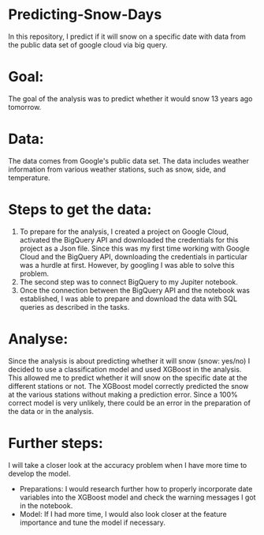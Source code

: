 # Predicting-Snow-Days
In this repository, I predict if it will snow on a specific date with data from the public data set of google cloud via big query.

# Goal:
The goal of the analysis was to predict whether it would snow 13 years ago tomorrow. 

# Data:
The data comes from Google's public data set. The data includes weather information from various weather stations, such as snow, side, and temperature.

# Steps to get the data:
1. To prepare for the analysis, I created a project on Google Cloud, activated the BigQuery API and downloaded the credentials for this project as a Json file. Since this was my first time working with Google Cloud and the BigQuery API, downloading the credentials in particular was a hurdle at first. However, by googling I was able to solve this problem.
2. The second step was to connect BigQuery to my Jupiter notebook.
3. Once the connection between the BigQuery API and the notebook was established, I was able to prepare and download the data with SQL queries as described in the tasks.

# Analyse:
Since the analysis is about predicting whether it will snow (snow: yes/no) I decided to use a classification model and used XGBoost in the analysis. This allowed me to predict whether it will snow on the specific date at the different stations or not.
The XGBoost model correctly predicted the snow at the various stations without making a prediction error. Since a 100% correct model is very unlikely, there could be an error in the preparation of the data or in the analysis. 

# Further steps:
I will take a closer look at the accuracy problem when I have more time to develop the model.
- Preparations: I would  research further how to properly incorporate date variables into the XGBoost model and check the warning messages I got in the notebook.
- Model: If I had more time, I would also look closer at the feature importance and tune the model if necessary. 

